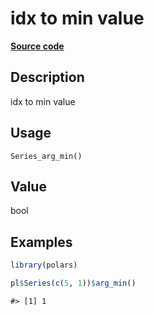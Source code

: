

# idx to min value

[**Source code**](https://github.com/pola-rs/r-polars/tree/97c09bc0a6fc3d166744dbddd037b49e8d8fc6c2/R/after-wrappers.R#L20)

## Description

idx to min value

## Usage

<pre><code class='language-R'>Series_arg_min()
</code></pre>

## Value

bool

## Examples

``` r
library(polars)

pl$Series(c(5, 1))$arg_min()
```

    #> [1] 1
